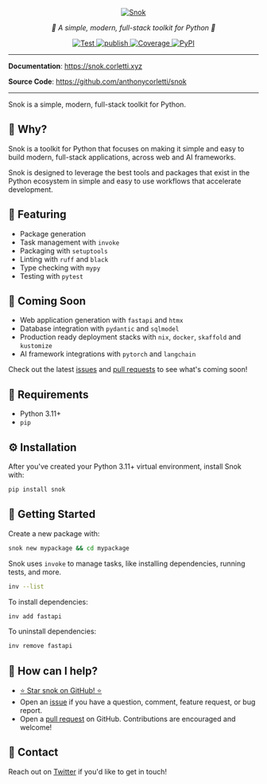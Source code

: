 <p align="center">
  <a href="https://snok.corletti.xyz"><img src="https://github.com/anthonycorletti/snok/blob/main/docs/img/logo.png?raw=true" alt="Snok"></a>
</p>
<p align="center">
    <em>🚀 A simple, modern, full-stack toolkit for Python 🐍</em>
</p>
<p align="center">
<a href="https://github.com/anthonycorletti/snok/actions?query=workflow%3Atest" target="_blank">
    <img src="https://github.com/anthonycorletti/snok/workflows/test/badge.svg" alt="Test">
</a>
<a href="https://github.com/anthonycorletti/snok/actions?query=workflow%3Apublish" target="_blank">
    <img src="https://github.com/anthonycorletti/snok/workflows/publish/badge.svg" alt="publish">
</a>
<a href="https://codecov.io/gh/anthonycorletti/snok" target="_blank">
    <img src="https://img.shields.io/codecov/c/github/anthonycorletti/snok?color=%2334D058" alt="Coverage">
</a>
<a href="https://pypi.org/project/snok/" target="_blank">
    <img alt="PyPI" src="https://img.shields.io/pypi/v/snok?color=blue">
</a>
</p>

---

**Documentation**: <a href="https://snok.corletti.xyz" target="_blank">https://snok.corletti.xyz</a>

**Source Code**: <a href="https://github.com/anthonycorletti/snok" target="_blank">https://github.com/anthonycorletti/snok</a>

---

Snok is a simple, modern, full-stack toolkit for Python.

## 🙋 Why?

Snok is a toolkit for Python that focuses on making it simple and easy to build modern, full-stack applications, across web and AI frameworks.

Snok is designed to leverage the best tools and packages that exist in the Python ecosystem in simple and easy to use workflows that accelerate development.

## 🎉 Featuring

- Package generation
- Task management with `invoke`
- Packaging with `setuptools`
- Linting with `ruff` and `black`
- Type checking with `mypy`
- Testing with `pytest`

## 🤩 Coming Soon

- Web application generation with `fastapi` and `htmx`
- Database integration with `pydantic` and `sqlmodel`
- Production ready deployment stacks with `nix`, `docker`, `skaffold` and `kustomize`
- AI framework integrations with `pytorch` and `langchain`

Check out the latest [issues](https://github.com/anthonycorletti/snok/issues) and [pull requests](https://github.com/anthonycorletti/snok/pulls) to see what's coming soon!

## 📝 Requirements

- Python 3.11+
- `pip`

## ⚙️ Installation

After you've created your Python 3.11+ virtual environment, install Snok with:

```sh
pip install snok
```

## 🐍 Getting Started

Create a new package with:

```sh
snok new mypackage && cd mypackage
```

Snok uses `invoke` to manage tasks, like installing dependencies, running tests, and more.

```sh
inv --list
```

To install dependencies:

```sh
inv add fastapi
```

To uninstall dependencies:

```sh
inv remove fastapi
```

## 🫶 How can I help?

- [⭐️ Star snok on GitHub! ⭐️](https://github.com/anthonycorletti/snok)
- Open an [issue](https://github.com/anthonycorletti/snok/issues/new/choose) if you have a question, comment, feature request, or bug report.
- Open a [pull request](https://github.com/anthonycorletti/snok/compare) on GitHub. Contributions are encouraged and welcome!

## 📲 Contact

Reach out on [Twitter](https://twitter.com/anthonycorletti) if you'd like to get in touch!

&nbsp;

